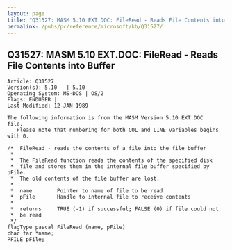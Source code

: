 ```yaml
---
layout: page
title: "Q31527: MASM 5.10 EXT.DOC: FileRead - Reads File Contents into Buffer"
permalink: /pubs/pc/reference/microsoft/kb/Q31527/
---
```


## Q31527: MASM 5.10 EXT.DOC: FileRead - Reads File Contents into Buffer

	Article: Q31527
	Version(s): 5.10   | 5.10
	Operating System: MS-DOS | OS/2
	Flags: ENDUSER |
	Last Modified: 12-JAN-1989
	
	The following information is from the MASM Version 5.10 EXT.DOC
	file.
	   Please note that numbering for both COL and LINE variables begins
	with 0.
	
	/*  FileRead - reads the contents of a file into the file buffer
	 *
	 *  The FileRead function reads the contents of the specified disk
	 *  file and stores them in the internal file buffer specified by pFile.
	 *  The old contents of the file buffer are lost.
	 *
	 *  name        Pointer to name of file to be read
	 *  pFile       Handle to internal file to receive contents
	 *
	 *  returns     TRUE (-1) if successful; FALSE (0) if file could not
	 *  be read
	 */
	flagType pascal FileRead (name, pFile)
	char far *name;
	PFILE pFile;
